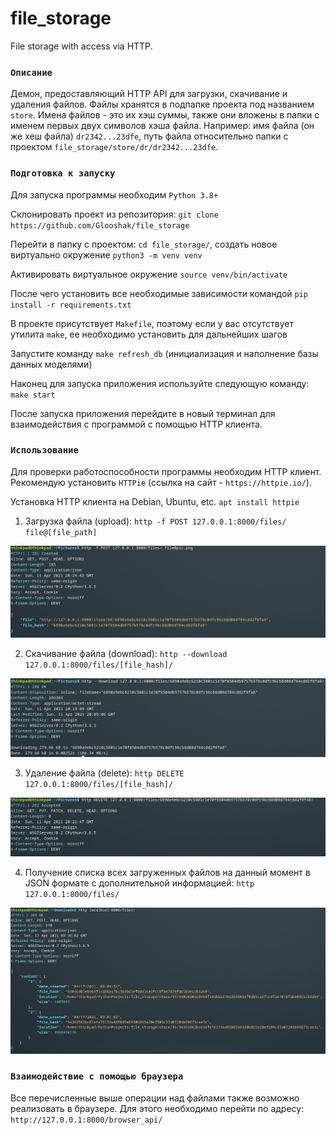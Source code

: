 # file_storage
File storage with access via HTTP.

### `Описание`

Демон, предоставляющий HTTP API для загрузки, скачивание и удаления файлов. Файлы хранятся в подпапке проекта под названием `store`.
Имена файлов - это их хэш суммы, также они вложены в папки с именем первых двух символов хэша файла. Например:
имя файла (он же хеш файла) `dr2342...23dfe`, путь файла относительно папки с проектом `file_storage/store/dr/dr2342...23dfe`.

### `Подготовка к запуску`

Для запуска программы необходим `Python 3.8+`

Склонировать проект из репозитория: `git clone https://github.com/Glooshak/file_storage`

Перейти в папку с проектом: `cd file_storage/`, создать новое виртуально окружение `python3 -m venv venv`

Активировать виртуальное окружение `source venv/bin/activate`

После чего установить все необходимые зависимости командой `pip install -r requirements.txt`

В проекте присутствует `Makefile`, поэтому если у вас отсутствует утилита `make`, ее необходимо установить для дальнейших шагов

Запустите команду `make refresh_db` (инициализация и наполнение базы данных моделями)

Наконец для запуска приложения используйте следующую команду: `make start` 

После запуска приложения перейдите в новый терминал для взаимодействия с программой с помощью HTTP клиента.

### `Использование`

Для проверки работоспособности программы необходим HTTP клиент. Рекомендую установить `HTTPie` (ссылка на сайт - `https://httpie.io/`).

Установка HTTP клиента на Debian, Ubuntu, etc. `apt install httpie`

1. Загрузка файла (upload): `http -f POST 127.0.0.1:8000/files/ file@[file_path]`

![img.png](tutorial_images/uploading.png)

2. Скачивание файла (download): `http --download 127.0.0.1:8000/files/[file_hash]/`

![img.png](tutorial_images/downloading.png)

3. Удаление файла (delete): `http DELETE 127.0.0.1:8000/files/[file_hash]/`

![img.png](tutorial_images/deleting.png)

4. Получение списка всех загруженных файлов на данный момент в JSON формате с дополнительной информацией:
`http 127.0.0.1:8000/files/`
   
![img.png](tutorial_images/displaying_content.png)


### `Взаимодействие с помощью браyзера`

Все перечисленные выше операции над файлами также возможно реализовать в браузере. Для этого необходимо перейти по адресу: `http://127.0.0.1:8000/browser_api/`